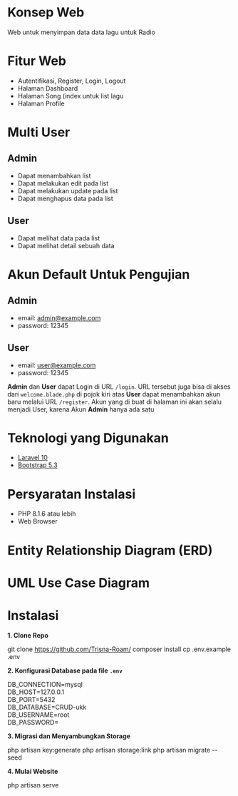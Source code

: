 # Konsep Web
Web untuk menyimpan data data lagu untuk Radio

# Fitur Web
- Autentifikasi, Register, Login, Logout
- Halaman Dashboard
- Halaman Song (index untuk list lagu
- Halaman Profile

# Multi User
## Admin
- Dapat menambahkan list
- Dapat melakukan edit pada list
- Dapat melakukan update pada list
- Dapat menghapus data pada list

## User
- Dapat melihat data pada list
- Dapat melihat detail sebuah data

# Akun Default Untuk Pengujian
## Admin
- email: admin@example.com
- password: 12345

## User
- email: user@example.com
- password: 12345

**Admin** dan **User** dapat Login di URL `/login`. URL tersebut juga bisa di akses dari `welcome.blade.php` di pojok kiri atas
**User** dapat menambahkan akun baru melalui URL `/register`. Akun yang di buat di halaman ini akan selalu menjadi User, karena Akun **Admin** hanya ada satu

# Teknologi yang Digunakan
- [Laravel 10](https://laravel.com/)
- [Bootstrap 5.3](https://getbootstrap.com/)

# Persyaratan Instalasi
- PHP 8.1.6 atau lebih
- Web Browser

# Entity Relationship Diagram (ERD)

# UML Use Case Diagram


# Instalasi
 **1. Clone Repo**
 
git clone https://github.com/Trisna-Roam/
composer install
cp .env.example .env

**2. Konfigurasi Database pada file `.env`**

DB_CONNECTION=mysql  
DB_HOST=127.0.0.1  
DB_PORT=5432  
DB_DATABASE=CRUD-ukk  
DB_USERNAME=root  
DB_PASSWORD=

**3. Migrasi dan Menyambungkan Storage**

php artisan key:generate
php artisan storage:link
php artisan migrate --seed 

**4. Mulai Website**

php artisan serve

